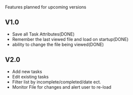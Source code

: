 Features planned for upcoming versions

## V1.0 ##
  * Save all Task Attributes(DONE)
  * Remember the last viewed file and load on startup(DONE)
  * ability to change the file being viewed(DONE)

## V2.0 ##
  * Add new tasks
  * Edit existing tasks
  * Filter list by incomplete/completed/date ect.
  * Monitor File for changes and alert user to re-load
